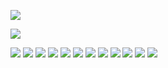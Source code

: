 ![](../../photo/Pasted%20image%2020240319190152.png)

![](../../photo/Pasted%20image%2020240319190324.png)

![](../../photo/Pasted%20image%2020240319190403.png)
![](../../photo/Pasted%20image%2020240319190432.png)
![](../../photo/Pasted%20image%2020240319190455.png)
![](../../photo/Pasted%20image%2020240319190554.png)
![](../../photo/Pasted%20image%2020240319190615.png)
![](../../photo/Pasted%20image%2020240319190646.png)
![](../../photo/Pasted%20image%2020240319190730.png)
![](../../photo/Pasted%20image%2020240319190807.png)
![](../../photo/Pasted%20image%2020240319190847.png)
![](../../photo/Pasted%20image%2020240319190928.png)
![](../../photo/Pasted%20image%2020240319191107.png)
![](../../photo/Pasted%20image%2020240319191131.png)